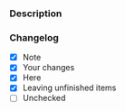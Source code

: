 <!-- Thank you for your contribution to OpenCannabis! -->

### Description

<!-- Describe here, and delete this comment. -->

### Changelog

- [x] Note
- [x] Your changes
- [x] Here
- [x] Leaving unfinished items
- [ ] Unchecked
